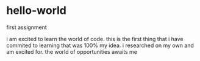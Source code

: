 # hello-world
first assignment

i am excited to learn the world of code. this is the first thing that i have commited to learning that was 100% my idea. i researched on my own and am excited for. the world of opportunities awaits me
